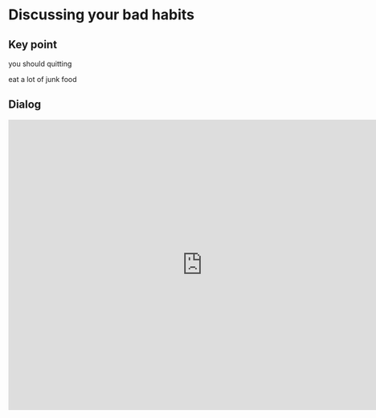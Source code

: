 # Discussing your bad habits

## Key point

you should quitting

eat a lot of junk food

## Dialog

<iframe name="easyXDM_default4102_provider" id="easyXDM_default4102_provider" src="https://cns.ef-cdn.com/Juno/EvcContent/11/00/3/Discussing_your_habits/index.html?api_v=0.0.13&amp;accessKey=25aedca2-aa17-4c10-9d27-de5bc0ed313b&amp;attendanceToken=18be76dc-897c-4b1c-9dac-c5e7c2ab37e8&amp;xdm_e=https%3A%2F%2Fevc.ef.com.cn&amp;xdm_c=default4102&amp;xdm_p=1" frameborder="0" style="box-sizing: border-box; width: 770.656px; height: 578px;"></iframe>





